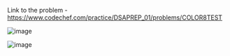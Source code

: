 Link to the problem - https://www.codechef.com/practice/DSAPREP_01/problems/COLOR8TEST


![image](https://github.com/Haleshot/Competitive-Programming/assets/57552973/ab7b3cf6-6182-46d2-84da-d022e631d765)


![image](https://github.com/Haleshot/Competitive-Programming/assets/57552973/a85b2fd2-bf6c-4f16-9efb-3a47f7b8d140)
